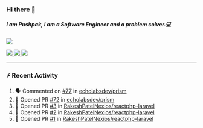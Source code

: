 ### Hi there 👋

##### I am Pushpak, I am a Software Engineer and a problem solver.💻

<a href='https://twitter.com/pushpak1300'><a href="https://pushpak1300.me/" target="_blank">
  <img src="https://img.shields.io/badge/website-%23E34F26.svg?&style=for-the-badge" />
</a> 
 
 <a href="https://twitter.com/pushpak1300" target="_blank">
  <img src="https://img.shields.io/badge/twitter-%231DA1F2.svg?&style=for-the-badge&logo=twitter&logoColor=white" />
</a> 

<a href="https://www.linkedin.com/in/pushpak-c-286b17b1/" target="_blank">
  <img src="https://img.shields.io/badge/linkedin-%230077B5.svg?&style=for-the-badge&logo=linkedin&logoColor=white" />
</a> 

<a href="https://dev.to/pushpak1300/" target="_blank">
  <img src="http://img.shields.io/badge/dev.to-gray?style=for-the-badge&logo=dev.to&?logoColor=white?logoWidth=100?label=" />
</a> 


</p>

---

### ⚡ Recent Activity

<!--START_SECTION:activity-->
1. 🗣 Commented on [#77](https://github.com/echolabsdev/prism/issues/77#issuecomment-2509077322) in [echolabsdev/prism](https://github.com/echolabsdev/prism)
2. 💪 Opened PR [#72](https://github.com/echolabsdev/prism/pull/72) in [echolabsdev/prism](https://github.com/echolabsdev/prism)
3. 💪 Opened PR [#3](https://github.com/RakeshPatelNexios/reactphp-laravel/pull/3) in [RakeshPatelNexios/reactphp-laravel](https://github.com/RakeshPatelNexios/reactphp-laravel)
4. 💪 Opened PR [#2](https://github.com/RakeshPatelNexios/reactphp-laravel/pull/2) in [RakeshPatelNexios/reactphp-laravel](https://github.com/RakeshPatelNexios/reactphp-laravel)
5. 💪 Opened PR [#1](https://github.com/RakeshPatelNexios/reactphp-laravel/pull/1) in [RakeshPatelNexios/reactphp-laravel](https://github.com/RakeshPatelNexios/reactphp-laravel)
<!--END_SECTION:activity-->
